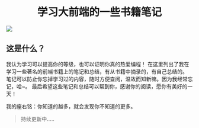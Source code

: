 <h1 align="center">学习大前端的一些书籍笔记</h1>

![](https://udemy-images.udemy.com/course/750x422/670034_ce04_4.jpg)

## 这是什么？

我认为学习可以提高你的等级，也可以证明你真的热爱编程！
在这里列出了我在学习一些著名的前端书籍上的笔记和总结，有从书籍中摘录的，有自己总结的。
笔记可以防止你忘掉学习过的内容，随时方便查阅，温故而知新嘛。因为我经常忘记，哈~。
最后希望这些笔记和总结可以帮到你，感谢你的阅读，愿你有美好的一天！

我的座右铭：你知道的越多，就会发现你不知道的更多。

>持续更新中.....